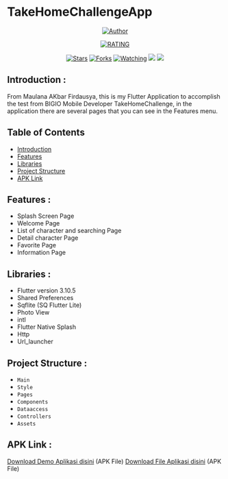 # TakeHomeChallengeApp

<p align="center">
  <a href="https://github.com/MaulanaAkbarF/takehomechallenge_maulanaakbar/tree/master"><img title="Author" src="https://img.shields.io/badge/Author-GROUP A2  & A3  Polije Nganjuk-purple.svg?style=for-the-badge&logo=github" /></a>
</p>
<p align="center">
  <a href="https://github.com/MaulanaAkbarF/takehomechallenge_maulanaakbar/tree/master"><img title="RATING" src="https://img.shields.io/badge/CURRENT RATING-70%20%2F%20100-green?colorA=%23555555&colorB=%23FC5E00&style=for-the-badge"></a>
</p>
<p align="center">
  <a href="https://github.com/MaulanaAkbarF/takehomechallenge_maulanaakbar/tree/master"><img title="Stars" src="https://github.com/MaulanaAkbarF/takehomechallenge_maulanaakbar/tree/master?color=red&style=flat-square" /></a>
  <a href="https://github.com/MaulanaAkbarF/takehomechallenge_maulanaakbar/tree/master"><img title="Forks" src="https://github.com/MaulanaAkbarF/takehomechallenge_maulanaakbar/tree/master?color=red&style=flat-square" /></a>
  <a href="https://github.com/MaulanaAkbarF/takehomechallenge_maulanaakbar/watchers"><img title="Watching" src="https://img.shields.io/github/watchers/MaulanaAkbarF/takehomechallenge_maulanaakbar?label=watchers&color=blue&style=flat-square" /></a>
  <img src="https://img.shields.io/badge/maintained%3F-yes-green.svg?style=flat" />
  <img src="https://img.shields.io/github/repo-size/MaulanaAkbarF/takehomechallenge_maulanaakbar" /> <br>
</p>

## <a name="introduction"></a> Introduction :
From Maulana AKbar Firdausya, this is my Flutter Application to accomplish the test from BIGIO Mobile Developer TakeHomeChallenge, in the application there are several pages that you can see in the Features menu.

## Table of Contents
- [Introduction](#introduction)
- [Features](#features)
- [Libraries](#libraries)
- [Project Structure](#project-structures)
- [APK Link](#apk-link)

## <a name="features"></a> Features :
- Splash Screen Page
- Welcome Page
- List of character and searching Page
- Detail character Page
- Favorite Page
- Information Page


## <a name="libraries"></a> Libraries :
- Flutter version 3.10.5
- Shared Preferences
- Sqflite (SQ Flutter Lite)
- Photo View
- intl
- Flutter Native Splash
- Http
- Url_launcher

## <a name="project-structures"></a> Project Structure :
* `Main`
* `Style`
* `Pages`
* `Components`
* `Dataaccess`
* `Controllers`
* `Assets`


## <a name="apk-link"></a> APK Link :
[Download Demo Aplikasi disini](https://drive.google.com/file/d/1kg5holP6MeFkiudA3P90S3CwP0iIY4Du/view?usp=sharing) (APK File)
[Download File Aplikasi disini](https://drive.google.com/file/d/17dKsgGiGproWdawzRPMW_64jPjZqc3WJ/view?usp=sharing) (APK File)
